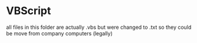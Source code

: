# VBScript

all files in this folder are actually .vbs but were changed to .txt so they could be move from company computers (legally)
